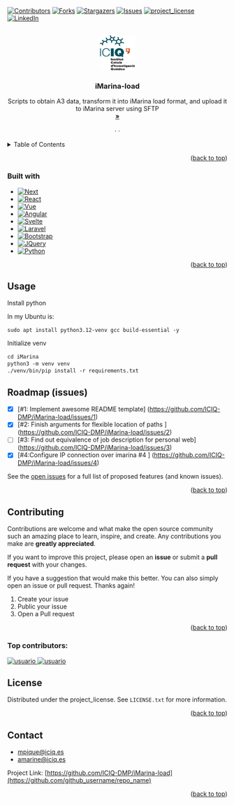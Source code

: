 <!-- Improved compatibility of back to top link: See: https://github.com/othneildrew/Best-README-Template/pull/73 -->
<a id="readme-top"></a>
<!--

-->

  

<!-- PROJECT SHIELDS -->
<!--
*** I'm using markdown "reference style" links for readability.
*** Reference links are enclosed in brackets [ ] instead of parentheses ( ).
*** See the bottom of this document for the declaration of the reference variables
*** for contributors-url, forks-url, etc. This is an optional, concise syntax you may use.
*** https://www.markdownguide.org/basic-syntax/#reference-style-links
-->
[![Contributors][contributors-shield]][contributors-url]
[![Forks][forks-shield]][forks-url]
[![Stargazers][stars-shield]][stars-url]
[![Issues][issues-shield]][issues-url]
[![project_license][license-shield]][license-url]
[![LinkedIn][linkedin-shield]][linkedin-url]



<!-- PROJECT LOGO -->
<br />
<div align="center">
  <a href="[https://github.com/github_username/repo_name](https://github.com/ICIQ-DMP/iMarina-load)">
    <img src="images/logo_iciq.png" alt="Logo" width="80" height="80">
  </a>

<h3 align="center">iMarina-load</h3>

  <p align="center">
    Scripts to obtain A3 data, transform it into iMarina load format, and upload it to iMarina server using SFTP
    <br />
    <a href="https://github.com/ICIQ-DMP/iMarina-load"><strong> »</strong></a>
    <br />
    <br />
    <a href="https://github.com/ICIQ-DMP/iMarina-load"></a>
    &middot;
    <a href="https://github.com/ICIQ-DMP/iMarina-load"></a>
    &middot;
    <a href="https://github.com/ICIQ-DMP/iMarina-load"></a>
  </p>
</div>



<!-- TABLE OF CONTENTS -->
<details>
  <summary>Table of Contents</summary>
  <ol>
    <li>
      <a href="#about-the-project">About The Project</a>
      <ul>
        <li><a href="#built-with">Built With</a></li>
      </ul>
    </li>
    <li>
      <a href="#getting-started">Getting Started</a>
      <ul>
        <li><a href="#prerequisites">Prerequisites</a></li>
        <li><a href="#installation">Installation</a></li>
      </ul>
    </li>
    <li><a href="#usage">Usage</a></li>
    <li><a href="#roadmap">Roadmap</a></li>
    <li><a href="#contributing">Contributing</a></li>
    <li><a href="#license">License</a></li>
    <li><a href="#contact">Contact</a></li>
    <li><a href="#acknowledgments">Acknowledgments</a></li>
  </ol>
</details>


<!-- ABOUT THE PROJECT -->

 

<p align="right">(<a href="#readme-top">back to top</a>)</p>


### Built with

* [![Next][Next.js]][Next-url]
* [![React][React.js]][React-url]
* [![Vue][Vue.js]][Vue-url]
* [![Angular][Angular.io]][Angular-url]
* [![Svelte][Svelte.dev]][Svelte-url]
* [![Laravel][Laravel.com]][Laravel-url]
* [![Bootstrap][Bootstrap.com]][Bootstrap-url]
* [![JQuery][JQuery.com]][JQuery-url]
* [![Python][Python]][Python-url]


<p align="right">(<a href="#readme-top">back to top</a>)</p>



<!-- GETTING STARTED -->

<!-- vacio -->

<!-- Prerequisites -->
<!-- vacio -->


## Usage
Install python

In my Ubuntu is:

```
sudo apt install python3.12-venv gcc build-essential -y
```

Initialize venv

```
cd iMarina
python3 -m venv venv
./venv/bin/pip install -r requirements.txt 

```


<!-- ROADMAP for issues -->
## Roadmap (issues)

- [x] [#1: Implement awesome README template] (https://github.com/ICIQ-DMP/iMarina-load/issues/1) 
- [x] [#2: Finish arguments for flexible location of paths ] (https://github.com/ICIQ-DMP/iMarina-load/issues/2)
- [ ] [#3: Find out equivalence of job description for personal web] (https://github.com/ICIQ-DMP/iMarina-load/issues/3)
- [x] [#4:Configure IP connection over imarina #4 ] (https://github.com/ICIQ-DMP/iMarina-load/issues/4)

See the [open issues](https://github.com/ICIQ-DMP/iMarina-load) for a full list of proposed features (and known issues).

<p align="right">(<a href="#readme-top">back to top</a>)</p>



<!-- CONTRIBUTING -->
## Contributing

Contributions are welcome and what make the open source community such an amazing place to learn, inspire, and create. Any contributions you make are **greatly appreciated**.

If you want to improve this project, please open an **issue** or submit a **pull request** with your changes.

If you have a suggestion that would make this better.
You can also simply open an issue or pull request.
Thanks again!

1. Create your issue
2. Public your issue
3. Open a Pull request

<p align="right">(<a href="#readme-top">back to top</a>)</p>

### Top contributors:

<a href="https://github.com/AleixMT">
   <img src="https://avatars.githubusercontent.com/AleixMT" width="80px" alt="usuario"/>
  
</a>



<a href="https://github.com/MARIO31XD">
   <img src="https://avatars.githubusercontent.com/MARIO31XD" width="80px" alt="usuario"/>
  
</a>


<!-- LICENSE -->
## License

Distributed under the project_license. See `LICENSE.txt` for more information.

<p align="right">(<a href="#readme-top">back to top</a>)</p>

<!-- CONTACT -->
## Contact

- mpique@iciq.es
- amarine@iciq.es

Project Link: [https://github.com/ICIQ-DMP/iMarina-load](https://github.com/github_username/repo_name)

<p align="right">(<a href="#readme-top">back to top</a>)</p>



<!-- ACKNOWLEDGMENTS (agradecimientos) -->

<!--
* []()
* []()
* []()

<p align="right">(<a href="#readme-top">back to top</a>)</p>
-->



<!-- MARKDOWN LINKS & IMAGES -->
<!-- https://www.markdownguide.org/basic-syntax/#reference-style-links -->
[contributors-shield]: https://img.shields.io/github/contributors/github_username/repo_name.svg?style=for-the-badge
[contributors-url]: https://github.com/github_username/repo_name/graphs/contributors
[forks-shield]: https://img.shields.io/github/forks/github_username/repo_name.svg?style=for-the-badge
[forks-url]: https://github.com/github_username/repo_name/network/members
[stars-shield]: https://img.shields.io/github/stars/github_username/repo_name.svg?style=for-the-badge
[stars-url]: https://github.com/github_username/repo_name/stargazers
[issues-shield]: https://img.shields.io/github/issues/github_username/repo_name.svg?style=for-the-badge
[issues-url]: https://github.com/github_username/repo_name/issues
[license-shield]: https://img.shields.io/github/license/github_username/repo_name.svg?style=for-the-badge
[license-url]: https://github.com/github_username/repo_name/blob/master/LICENSE.txt
[linkedin-shield]: https://img.shields.io/badge/-LinkedIn-black.svg?style=for-the-badge&logo=linkedin&colorB=555
[linkedin-url]: https://linkedin.com/in/linkedin_username
[product-screenshot]: images/screenshot.png
[Next.js]: https://img.shields.io/badge/next.js-000000?style=for-the-badge&logo=nextdotjs&logoColor=white
[Next-url]: https://nextjs.org/
[React.js]: https://img.shields.io/badge/React-20232A?style=for-the-badge&logo=react&logoColor=61DAFB
[React-url]: https://reactjs.org/
[Vue.js]: https://img.shields.io/badge/Vue.js-35495E?style=for-the-badge&logo=vuedotjs&logoColor=4FC08D
[Vue-url]: https://vuejs.org/
[Angular.io]: https://img.shields.io/badge/Angular-DD0031?style=for-the-badge&logo=angular&logoColor=white
[Angular-url]: https://angular.io/
[Svelte.dev]: https://img.shields.io/badge/Svelte-4A4A55?style=for-the-badge&logo=svelte&logoColor=FF3E00
[Svelte-url]: https://svelte.dev/
[Laravel.com]: https://img.shields.io/badge/Laravel-FF2D20?style=for-the-badge&logo=laravel&logoColor=white
[Laravel-url]: https://laravel.com
[Bootstrap.com]: https://img.shields.io/badge/Bootstrap-563D7C?style=for-the-badge&logo=bootstrap&logoColor=white
[Bootstrap-url]: https://getbootstrap.com
[JQuery.com]: https://img.shields.io/badge/jQuery-0769AD?style=for-the-badge&logo=jquery&logoColor=white
[JQuery-url]: https://jquery.com 
[Python]: https://img.shields.io/badge/python-3670A0?style=for-the-badge&logo=python&logoColor=ffdd54
[Python-url]: https://www.python.org/
